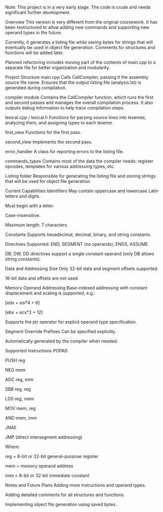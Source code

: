 Note: This project is in a very early stage. The code is crude and needs significant further development.

Overview
This version is very different from the original coursework. It has been restructured to allow adding new commands and supporting new operand types in the future.

Currently, it generates a listing file while saving bytes for strings that will eventually be used in object file generation. Comments for structures and functions will be added later.

Planned refactoring includes moving part of the contents of main.cpp to a separate file for better organization and modularity.

Project Structure
main.cpp
Calls CallCompiler, passing it the assembly source file name. Ensures that the output listing file (analysis.lst) is generated during compilation.

compiler module
Contains the CallCompiler function, which runs the first and second passes and manages the overall compilation process. It also outputs debug information to help trace compilation steps.

lexical.cpp / lexical.h
Functions for parsing source lines into lexemes, analyzing them, and assigning types to each lexeme.

first_view
Functions for the first pass.

second_view
Implements the second pass.

error_handler
A class for reporting errors to the listing file.

commands_types
Contains most of the data the compiler needs: register opcodes, templates for various addressing types, etc.

Listing folder
Responsible for generating the listing file and storing strings that will be used for object file generation.

Current Capabilities
Identifiers
May contain uppercase and lowercase Latin letters and digits.

Must begin with a letter.

Case-insensitive.

Maximum length: 7 characters.

Constants
Supports hexadecimal, decimal, binary, and string constants.

Directives
Supported: END, SEGMENT (no operands), ENDS, ASSUME.

DB, DW, DD directives support a single constant operand (only DB allows string constants).

Data and Addressing Size
Only 32-bit data and segment offsets supported.

16-bit data and offsets are not used.

Memory Operand Addressing
Base-indexed addressing with constant displacement and scaling is supported, e.g.:

[edx + esi*4 + 6]

[ebx + ecx*2 + 12]

Supports the ptr operator for explicit operand type specification.

Segment Override Prefixes
Can be specified explicitly.

Automatically generated by the compiler when needed.

Supported Instructions
POPAD

PUSH reg

NEG mem

ADC reg, imm

SBB reg, reg

LDS reg, mem

MOV mem, reg

AND mem, imm

JNAE

JMP (direct intersegment addressing)

Where:

reg = 8-bit or 32-bit general-purpose register

mem = memory operand address

imm = 8-bit or 32-bit immediate constant

Notes and Future Plans
Adding more instructions and operand types.

Adding detailed comments for all structures and functions.

Implementing object file generation using saved bytes.

